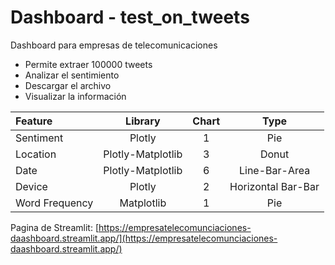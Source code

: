# Dashboard - test_on_tweets 
Dashboard para empresas de telecomunicaciones 
- Permite extraer 100000 tweets 
- Analizar el sentimiento
- Descargar el archivo
- Visualizar la información


| Feature       | Library           | Chart | Type         |
| :---          |    :----:        | :---: |  :----:     |
| Sentiment     | Plotly            | 1     | Pie         |
| Location      | Plotly-Matplotlib | 3     | Donut       |
| Date          | Plotly-Matplotlib | 6     | Line-Bar-Area|
| Device        | Plotly            | 2     | Horizontal Bar-Bar|
| Word Frequency| Matplotlib        | 1     | Pie         |
 
Pagina de Streamlit:
[https://empresatelecomunciaciones-daashboard.streamlit.app/](https://empresatelecomunciaciones-daashboard.streamlit.app/)
